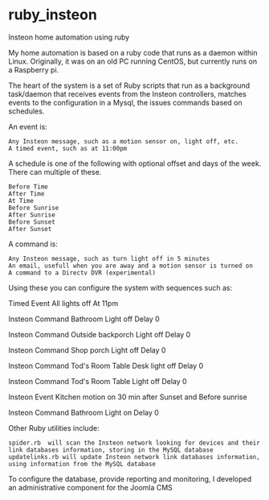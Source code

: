 ruby_insteon
============

Insteon home automation using ruby

My home automation is based on a ruby code that runs as a daemon within Linux.  Originally, it was on an old PC running CentOS, but currently runs on a Raspberry pi.

The heart of the system is a set of Ruby scripts that run as a background task/daemon that receives events from the Insteon controllers, matches events to the configuration in a Mysql, the issues commands based on schedules.

An event is:

	Any Insteon message, such as a motion sensor on, light off, etc.
	A timed event, such as at 11:00pm

A schedule is one of the following with optional offset and days of the week.  There can multiple of these.

	Before Time
	After Time
	At Time
	Before Sunrise
	After Sunrise
	Before Sunset
	After Sunset

A command is:

	Any Insteon message, such as turn light off in 5 minutes
	An email, usefull when you are away and a motion sensor is turned on
	A command to a Directv DVR (experimental)

Using these you can configure the system with sequences such as:

Timed Event All lights off At 11pm

  Insteon Command Bathroom Light off Delay 0
  
  Insteon Command Outside backporch Light off Delay 0
  
  Insteon Command Shop porch Light off Delay 0
  
  Insteon Command Tod's Room Table Desk light off Delay 0
  
  Insteon Command Tod's Room Table Light off Delay 0

Insteon Event Kitchen motion on 30 min after Sunset and Before sunrise

  Insteon Command Bathroom Light on Delay 0

Other Ruby utilities include:

	spider.rb  will scan the Insteon network looking for devices and their link databases information, storing in the MySQL database
	updatelinks.rb will update Insteon network link databases information, using information from the MySQL database
	
To configure the database, provide reporting and monitoring,  I developed an administrative component for the Joomla CMS
